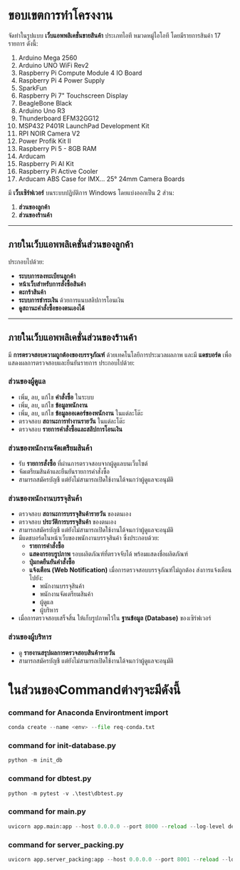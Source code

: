 # ขอบเขตการทำโครงงาน

จัดทำในรูปแบบ **เว็บแอพพลิเคชั่นขายสินค้า** ประเภทไอที หมวดหมู่ไอโอที โดยมีรายการสินค้า 17 รายการ ดังนี้:

1. Arduino Mega 2560
2. Arduino UNO WiFi Rev2
3. Raspberry Pi Compute Module 4 IO Board
4. Raspberry Pi 4 Power Supply
5. SparkFun
6. Raspberry Pi 7" Touchscreen Display
7. BeagleBone Black
8. Arduino Uno R3
9. Thunderboard EFM32GG12
10. MSP432 P401R LaunchPad Development Kit
11. RPI NOIR Camera V2
12. Power Profik Kit II
13. Raspberry Pi 5 - 8GB RAM
14. Arducam
15. Raspberry Pi AI Kit
16. Raspberry Pi Active Cooler
17. Arducam ABS Case for IMX... 25° 24mm Camera Boards

มี **เว็บเซิร์ฟเวอร์** บนระบบปฏิบัติการ Windows โดยแบ่งออกเป็น 2 ส่วน:

1. **ส่วนของลูกค้า**
2. **ส่วนของร้านค้า**

---

## **ภายในเว็บแอพพลิเคชั่นส่วนของลูกค้า**

ประกอบไปด้วย:

- **ระบบการลงทะเบียนลูกค้า**
- **หน้าเว็บสำหรับการสั่งซื้อสินค้า**
- **ตะกร้าสินค้า**
- **ระบบการชำระเงิน** ด้วยการแนบสลิปการโอนเงิน
- **ดูสถานะคำสั่งซื้อของตนเองได้**

---

## **ภายในเว็บแอพพลิเคชั่นส่วนของร้านค้า**

มี **การตรวจสอบความถูกต้องของบรรจุภัณฑ์** ด้วยเทคโนโลยีการประมวลผลภาพ และมี **แดชบอร์ด** เพื่อแสดงผลการตรวจสอบและยืนยันรายการ ประกอบไปด้วย:

### **ส่วนของผู้ดูแล**

- เพิ่ม, ลบ, แก้ไข **คำสั่งซื้อ** ในระบบ
- เพิ่ม, ลบ, แก้ไข **ข้อมูลพนักงาน**
- เพิ่ม, ลบ, แก้ไข **ข้อมูลออเดอร์ของพนักงาน** ในแต่ละโต๊ะ
- ตรวจสอบ **สถานะการทำงานรายวัน** ในแต่ละโต๊ะ
- ตรวจสอบ **รายการคำสั่งซื้อและสลิปการโอนเงิน**

### **ส่วนของพนักงานจัดเตรียมสินค้า**

- รับ **รายการสั่งซื้อ** ที่ผ่านการตรวจสอบจากผู้ดูแลบนเว็บไซต์
- จัดเตรียมสินค้าและยืนยันรายการคำสั่งซื้อ
- สามารถสมัครบัญชี แต่ยังไม่สามารถเปิดใช้งานได้จนกว่าผู้ดูแลจะอนุมัติ

### **ส่วนของพนักงานบรรจุสินค้า**

- ตรวจสอบ **สถานะการบรรจุสินค้ารายวัน** ของตนเอง
- ตรวจสอบ **ประวัติการบรรจุสินค้า** ของตนเอง
- สามารถสมัครบัญชี แต่ยังไม่สามารถเปิดใช้งานได้จนกว่าผู้ดูแลจะอนุมัติ
- มีแดชบอร์ดในหน้าเว็บของพนักงานบรรจุสินค้า ซึ่งประกอบด้วย:
  - **รายการคำสั่งซื้อ**
  - **แสดงกรอบรูปภาพ** รอบผลิตภัณฑ์ที่ตรวจจับได้ พร้อมแสดงชื่อผลิตภัณฑ์
  - **ปุ่มกดยืนยันคำสั่งซื้อ**
  - **แจ้งเตือน (Web Notification)** เมื่อการตรวจสอบบรรจุภัณฑ์ไม่ถูกต้อง ส่งการแจ้งเตือนไปยัง:
    - พนักงานบรรจุสินค้า
    - พนักงานจัดเตรียมสินค้า
    - ผู้ดูแล
    - ผู้บริหาร
- เมื่อการตรวจสอบเสร็จสิ้น ให้เก็บรูปภาพไว้ใน **ฐานข้อมูล (Database)** ของเซิร์ฟเวอร์

### **ส่วนของผู้บริหาร**

- ดู **รายงานสรุปผลการตรวจสอบสินค้ารายวัน**
- สามารถสมัครบัญชี แต่ยังไม่สามารถเปิดใช้งานได้จนกว่าผู้ดูแลจะอนุมัติ

# **ในส่วนของCommandต่างๆจะมีดังนี้**

### command for Anaconda Environtment import

```python
conda create --name <env> --file req-conda.txt
```

### command for init-database.py

```python
python -m init_db
```

### command for dbtest.py

```python
python -m pytest -v .\test\dbtest.py
```

### command for main.py

```python
uvicorn app.main:app --host 0.0.0.0 --port 8000 --reload --log-level debug
```

### command for server_packing.py

```python
uvicorn app.server_packing:app --host 0.0.0.0 --port 8001 --reload --log-level debug
```
